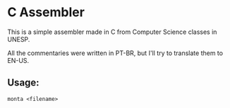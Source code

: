 # C Assembler
This is a simple assembler made in C from Computer Science classes in UNESP.

All the commentaries were written in PT-BR, but I'll try to translate them to EN-US.

## Usage:

  `monta <filename>`
